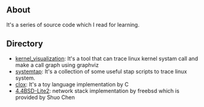 ## About
It's a series of source code which I read for learning.

## Directory
* [kernel_visualization](kernel_visualization/): It's a tool that can trace linux kernel systam call and make a call graph using graphviz
* [systemtap](systeamptap): It's a collection of some useful stap scripts to trace linux system.
* [clox](clox): It's a toy language implementation by C
* [4.4BSD-Lite2](4.4BSD-Lite2): network stack implementation by freebsd which is provided by Shuo Chen
